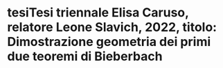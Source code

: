 # tesiTesi triennale Elisa Caruso, relatore Leone Slavich, 2022, titolo: Dimostrazione geometria dei primi due teoremi di Bieberbach
